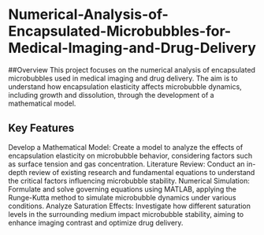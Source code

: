 # Numerical-Analysis-of-Encapsulated-Microbubbles-for-Medical-Imaging-and-Drug-Delivery
##Overview
This project focuses on the numerical analysis of encapsulated microbubbles used in medical imaging and drug delivery. The aim is to understand how encapsulation elasticity affects microbubble dynamics, including growth and dissolution, through the development of a mathematical model.
## Key Features
Develop a Mathematical Model: Create a model to analyze the effects of encapsulation elasticity on microbubble behavior, considering factors such as surface tension and gas concentration.
Literature Review: Conduct an in-depth review of existing research and fundamental equations to understand the critical factors influencing microbubble stability.
Numerical Simulation: Formulate and solve governing equations using MATLAB, applying the Runge-Kutta method to simulate microbubble dynamics under various conditions.
Analyze Saturation Effects: Investigate how different saturation levels in the surrounding medium impact microbubble stability, aiming to enhance imaging contrast and optimize drug delivery.
